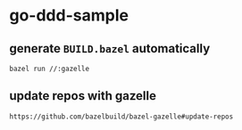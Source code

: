 # go-ddd-sample

## generate `BUILD.bazel` automatically
```
bazel run //:gazelle
```

## update repos with gazelle
```
https://github.com/bazelbuild/bazel-gazelle#update-repos
```
